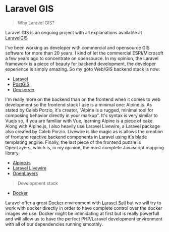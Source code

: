 # Laravel GIS

> Why Laravel GIS?

Laravel GIS is an ongoing project with all explanations available at [LaravelGIS](https://www.laravelgis.com/)

I've been working as developer with commercial and opensource GIS software for more than 20 years. I kind of let the commercial ESRI/Microsoft a few years ago to concentrate on opensource. In my opinion, the Laravel framework is a piece of beauty for backend development, the developer experience is simply amazing. So my goto Web/GIS backend stack is now:


* [Laravel](https://laravel.com/)
* [PostGIS](https://postgis.net/)
* [Geoserver](http://geoserver.org/)

I'm really more on the backend than on the frontend when it comes to web development so the frontend stack I use is a minimal one: Alpine.js. As stated by Caleb Porzio, it's creator, "Alpine is a rugged, minimal tool for composing behavior directly in your markup". It's syntax is very similar to Vuejs so, if you are familiar with Vue, learning Alpine is a piece of cake.
Along with Alpine.js, I also heavily use Laravel Livewire, a Laravel package also created by Caleb Porzio. Livewire is like magic as is allows the creation of frontend reactive backend components in Laravel using it's blade templating engine.
Finally, the last piece of the frontend puzzle is OpenLayers, which is, in my opinion, the most complete Javascript mapping library.

* [Alpine.js](https://alpinejs.dev/)
* [Laravel Livewire](https://laravel-livewire.com/)
* [OpenLayers](https://openlayers.org/)

> Development stack

* [Docker](https://www.docker.com/)

Laravel offer a great [Docker](https://www.docker.com/) environment with [Laravel Sail](https://laravel.com/docs/9.x/sail) but we will try to work with docker directly in order to have complete control over the docker images we use. Docker might be intimidating at first but is really powerfull and will allow us to have the perfect PHP/Laravel development environment with all of our dependencies running smoothly.
